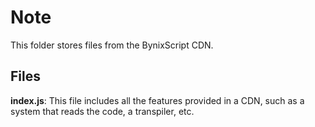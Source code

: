 # Note
This folder stores files from the BynixScript CDN.
## Files
**index.js**: This file includes all the features provided in a CDN, such as a system that reads the code, a transpiler, etc.
